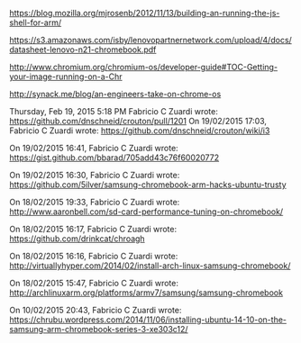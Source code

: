 https://blog.mozilla.org/mjrosenb/2012/11/13/building-an-running-the-js-shell-for-arm/

https://s3.amazonaws.com/isby/lenovopartnernetwork.com/upload/4/docs/datasheet-lenovo-n21-chromebook.pdf

http://www.chromium.org/chromium-os/developer-guide#TOC-Getting-your-image-running-on-a-Chr

http://synack.me/blog/an-engineers-take-on-chrome-os

Thursday, Feb 19, 2015 5:18 PM Fabricio C Zuardi wrote:
https://github.com/dnschneid/crouton/pull/1201
On 19/02/2015 17:03, Fabricio C Zuardi wrote:
https://github.com/dnschneid/crouton/wiki/i3

On 19/02/2015 16:41, Fabricio C Zuardi wrote:
https://gist.github.com/bbarad/705add43c76f60020772

On 19/02/2015 16:30, Fabricio C Zuardi wrote:
https://github.com/5ilver/samsung-chromebook-arm-hacks-ubuntu-trusty

On 18/02/2015 19:33, Fabricio C Zuardi wrote:
http://www.aaronbell.com/sd-card-performance-tuning-on-chromebook/

On 18/02/2015 16:17, Fabricio C Zuardi wrote:
https://github.com/drinkcat/chroagh

On 18/02/2015 16:16, Fabricio C Zuardi wrote:
http://virtuallyhyper.com/2014/02/install-arch-linux-samsung-chromebook/




On 18/02/2015 15:47, Fabricio C Zuardi wrote:
http://archlinuxarm.org/platforms/armv7/samsung/samsung-chromebook

On 10/02/2015 20:43, Fabricio C Zuardi wrote:
https://chrubu.wordpress.com/2014/11/06/installing-ubuntu-14-10-on-the-samsung-arm-chromebook-series-3-xe303c12/








